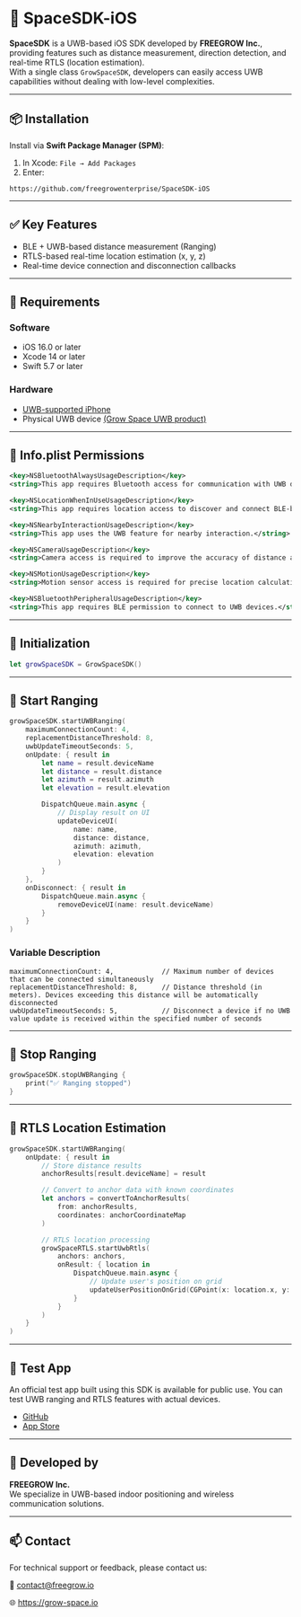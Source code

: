 # 📡 SpaceSDK-iOS

**SpaceSDK** is a UWB-based iOS SDK developed by **FREEGROW Inc.**, providing features such as distance measurement, direction detection, and real-time RTLS (location estimation).  
With a single class `GrowSpaceSDK`, developers can easily access UWB capabilities without dealing with low-level complexities.


---

## 📦 Installation

Install via **Swift Package Manager (SPM)**:

1. In Xcode: `File → Add Packages`
2. Enter:
```
https://github.com/freegrowenterprise/SpaceSDK-iOS
```

---

## ✅ Key Features
- BLE + UWB-based distance measurement (Ranging)
- RTLS-based real-time location estimation (x, y, z)
- Real-time device connection and disconnection callbacks

---

## 🔧 Requirements

### Software
- iOS 16.0 or later  
- Xcode 14 or later  
- Swift 5.7 or later

### Hardware
- [UWB-supported iPhone](https://blog.naver.com/growdevelopers/223775171523)  
- Physical UWB device [(Grow Space UWB product)](https://grow-space.io/product/n1-mk-01/)

---

## 📑 Info.plist Permissions
```xml
<key>NSBluetoothAlwaysUsageDescription</key>
<string>This app requires Bluetooth access for communication with UWB devices via BLE.</string>

<key>NSLocationWhenInUseUsageDescription</key>
<string>This app requires location access to discover and connect BLE-based devices.</string>

<key>NSNearbyInteractionUsageDescription</key>
<string>This app uses the UWB feature for nearby interaction.</string>

<key>NSCameraUsageDescription</key>
<string>Camera access is required to improve the accuracy of distance and direction measurements.</string>

<key>NSMotionUsageDescription</key>
<string>Motion sensor access is required for precise location calculation.</string>

<key>NSBluetoothPeripheralUsageDescription</key>
<string>This app requires BLE permission to connect to UWB devices.</string>
```

---

## 🧱 Initialization

```swift
let growSpaceSDK = GrowSpaceSDK()
```

---

## 🚀 Start Ranging
```swift
growSpaceSDK.startUWBRanging(
    maximumConnectionCount: 4,
    replacementDistanceThreshold: 8,
    uwbUpdateTimeoutSeconds: 5,
    onUpdate: { result in
        let name = result.deviceName
        let distance = result.distance
        let azimuth = result.azimuth
        let elevation = result.elevation

        DispatchQueue.main.async {
            // Display result on UI
            updateDeviceUI(
                name: name,
                distance: distance,
                azimuth: azimuth,
                elevation: elevation
            )
        }
    },
    onDisconnect: { result in
        DispatchQueue.main.async {
            removeDeviceUI(name: result.deviceName)
        }
    }
)
```

### Variable Description
```
maximumConnectionCount: 4,            // Maximum number of devices that can be connected simultaneously
replacementDistanceThreshold: 8,      // Distance threshold (in meters). Devices exceeding this distance will be automatically disconnected
uwbUpdateTimeoutSeconds: 5,           // Disconnect a device if no UWB value update is received within the specified number of seconds
```

---

## 🛑 Stop Ranging

```swift
growSpaceSDK.stopUWBRanging {
    print("✅ Ranging stopped")
}
```

---


## 📍 RTLS Location Estimation
```swift
growSpaceSDK.startUWBRanging(
    onUpdate: { result in
        // Store distance results
        anchorResults[result.deviceName] = result

        // Convert to anchor data with known coordinates
        let anchors = convertToAnchorResults(
            from: anchorResults,
            coordinates: anchorCoordinateMap
        )

        // RTLS location processing
        growSpaceRTLS.startUwbRtls(
            anchors: anchors,
            onResult: { location in
                DispatchQueue.main.async {
                    // Update user's position on grid
                    updateUserPositionOnGrid(CGPoint(x: location.x, y: location.y))
                }
            }
        )
    }
)
```

---

## 📱 Test App

An official test app built using this SDK is available for public use.
You can test UWB ranging and RTLS features with actual devices.

- [GitHub](https://github.com/freegrowenterprise/SpaceSDK-iOS-TestApp)
- [App Store](https://apps.apple.com/us/app/space-uwb/id6745208882)

 ---

## 🏢 Developed by

**FREEGROW Inc.**  
We specialize in UWB-based indoor positioning and wireless communication solutions.

---

## 📫 Contact

For technical support or feedback, please contact us:

📮 contact@freegrow.io

🌐 https://grow-space.io

